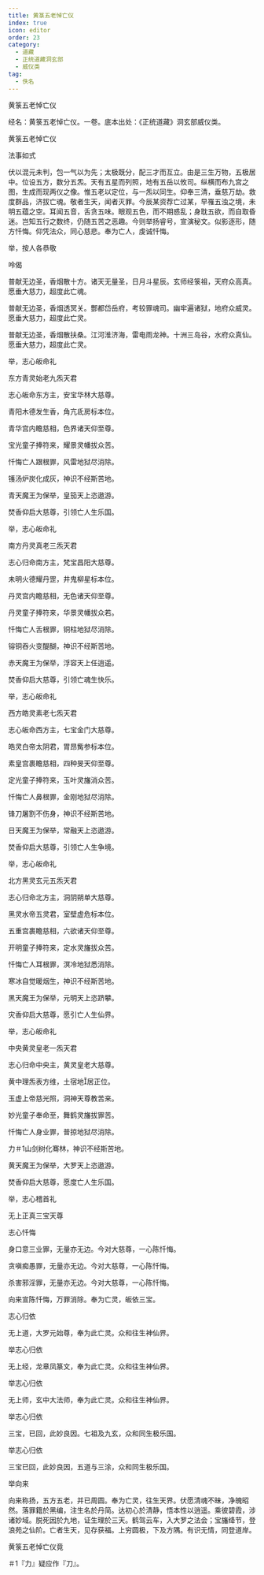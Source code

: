 ```yaml
---
title: 黄箓五老悼亡仪
index: true
icon: editor
order: 23
category:
  - 道藏
  - 正统道藏洞玄部
  - 威仪类
tag:
  - 佚名
---
```


黄箓五老悼亡仪  

经名：黄箓五老悼亡仪。一卷。底本出处：《正统道藏》洞玄部威仪类。  

黄箓五老悼亡仪  

法事如式  

伏以混元未判，包一气以为先；太极既分，配三才而互立。由是三生万物，五极居中。位设五方，数分五炁。天有五星而列照，地有五岳以攸司。纵横而布九宫之图，生成而现两仪之像。惟五老以定位，与一炁以同生。仰奉三清，垂慈万劫。救度群品，济拔亡魂。敬者生天，闻者灭罪。今辰某资荐亡过某，早罹五浊之境，未明五蕴之空。耳闻五音，舌贪五味。眼观五色，而不期惑乱；身耽五欲，而自取昏迷。岂知五行之数终，仍随五苦之恶趣。今则举扬睿号，宣演秘文。似影逐形，随方忏悔。仰凭法众，同心慈悲。奉为亡人，虔诚忏悔。  

举，按人各恭敬  

呤偈  

普献无边圣，香烟散十方。诸天无量圣，日月斗星辰。玄师经箓祖，天府众高真。愿垂大慈力，超度此亡魂。  

普献无边圣，香烟透冥关。酆都岱岳府，考较罪魂司。幽牢遍诸狱，地府众威灵。愿垂大慈力，超度此亡灵。  

普献无边圣，香烟散扶桑。江河淮济海，雷电雨龙神。十洲三岛谷，水府众真仙。愿垂大慈力，超度此亡灵。  

举，志心皈命礼  

东方青灵始老九炁天君  

志心皈命东方主，安宝华林大慈尊。  

青阳木德发生香，角亢氐房标本位。  

青华宫内瞻慈相，色界诸天仰至尊。  

宝光童子捧符来，耀景灵幡拔众苦。  

忏悔亡人跟根罪，风雷地狱尽消除。  

镬汤炉炭化成灰，神识不经斯苦地。  

青天魔王为保举，皇笳天上恣遨游。  

焚香仰启大慈尊，引领亡人生乐国。  

举，志心皈命礼  

南方丹灵真老三炁天君  

志心归命南方主，梵宝昌阳大慈尊。  

未明火德耀丹罡，井鬼柳星标本位。  

丹灵宫内瞻慈相，无色诸天仰至尊。  

丹灵童子捧符来，华景灵幡拔众若。  

忏悔亡人舌根罪，铜柱地狱尽消除。  

镕铜吞火变醍醐，神识不经斯苦地。  

赤天魔王为保举，浮容天上任逍遥。  

焚香仰启大慈尊，引领亡魂生快乐。  

举，志心皈命礼  

西方皓灵素老七炁天君  

志心皈命西方主，七宝金门大慈尊。  

皓灵白帝太阴君，胃昂觜参标本位。  

素皇宫裹瞻慈相，四种旻天仰至尊。  

定光童子捧符来，玉叶灵旛消众苦。  

忏悔亡人鼻根罪，金刚地狱尽消除。  

锋刀屠割不伤身，神识不经斯苦地。  

日天魔王为保举，常融天上恣遨游。  

焚香仰启大慈尊，引领亡人生争境。  

举，志心皈命礼  

北方黑灵玄元五炁天君  

志心归命北方主，洞阴朔单大慈尊。  

黑灵水帝五灵君，室壁虚危标本位。  

五重宫裹瞻慈相，六欲诸天仰至尊。  

开明童子捧符来，定水灵旛拔众苦。  

忏悔亡人耳根罪，溟冷地狱悉消除。  

寒冰自觉暖烟生，神识不经斯苦地。  

黑天魔王为保举，元明天上恣跻攀。  

灾香仰启大慈尊，愿引亡人生仙界。  

举，志心皈命礼  

中央黄灵皇老一炁天君  

志心归命中央主，黄灵皇老大慈尊。  

黄中理炁表方维，土宿地居正位。  

玉虚上帝慈光照，洞神天尊教苦来。  

妙光童子奉命至，舞鹤灵旛拔罪苦。  

忏悔亡人身业罪，普掠地狱尽消除。  

力＃1山剑树化骞林，神识不经斯苦地。  

黄天魔王为保举，大罗天上恣遨游。  

焚香仰启大慈尊，愿度亡人生乐国。  

举，志心稽首礼  

无上正真三宝天尊  

志心忏悔  

身口意三业罪，无量亦无边。今对大慈尊，一心陈忏悔。  

贪嗔痴愚罪，无量亦无边。今对大慈尊，一心陈忏悔。  

杀害邪淫罪，无量亦无边。今对大慈尊，一心陈忏悔。  

向来宣陈忏悔，万罪消除。奉为亡灵，皈依三宝。  

志心归依  

无上道，大罗元始尊，奉为此亡灵。众和往生神仙界。  

举志心归依  

无上经，龙章凤篆文，奉为此亡灵。众和往生神仙界。  

举志心归依  

无上师，玄中大法师，奉为此亡灵。众和往生神仙界。  

举志心归依  

三宝，已回，此妙良因。七祖及九玄，众和同生极乐国。  

举志心归依  

三宝已回，此妙良因，五道与三涂，众和同生极乐国。  

举向来  

向来称扬，五方五老，并已周圆。奉为亡灵，往生天界。伏愿清魂不昧，净魄昭然。落罪籍於黑编，注生名於丹简。达初心於清静，悟本性以逍遥。乘彼碧霞，涉诸妙域。脱死因於九地，证生理於三天。鹤驾云车，入大罗之法会；宝旛绛节，登浪苑之仙阶。亡者生天，见存获福。上穷圆极，下及方隅。有识无情，同登道岸。  

黄箓五老悼亡仪竟  

＃1『力』疑应作『刀』。  
